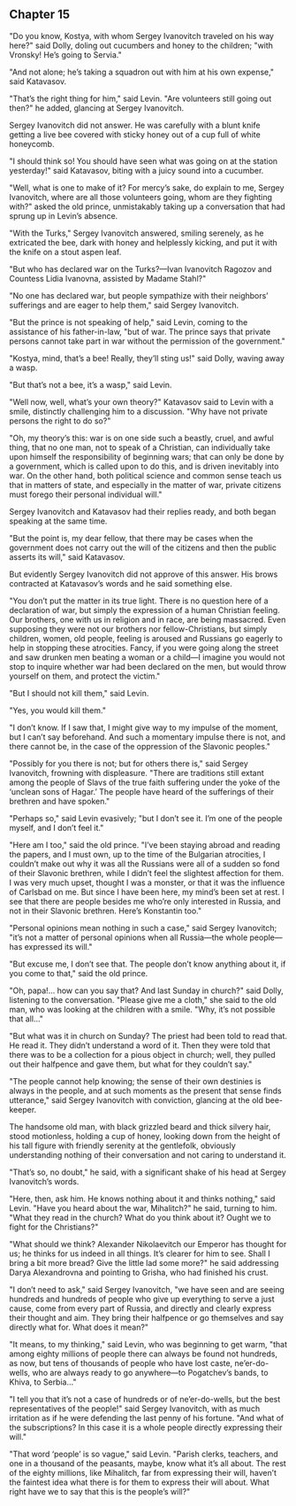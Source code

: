 ## Chapter 15


"Do you know, Kostya, with whom Sergey Ivanovitch traveled on his way
here?" said Dolly, doling out cucumbers and honey to the children; "with
Vronsky! He’s going to Servia."

"And not alone; he’s taking a squadron out with him at his own expense,"
said Katavasov.

"That’s the right thing for him," said Levin. "Are volunteers still
going out then?" he added, glancing at Sergey Ivanovitch.

Sergey Ivanovitch did not answer. He was carefully with a blunt knife
getting a live bee covered with sticky honey out of a cup full of white
honeycomb.

"I should think so! You should have seen what was going on at the
station yesterday!" said Katavasov, biting with a juicy sound into a
cucumber.

"Well, what is one to make of it? For mercy’s sake, do explain to me,
Sergey Ivanovitch, where are all those volunteers going, whom are they
fighting with?" asked the old prince, unmistakably taking up a
conversation that had sprung up in Levin’s absence.

"With the Turks," Sergey Ivanovitch answered, smiling serenely, as he
extricated the bee, dark with honey and helplessly kicking, and put it
with the knife on a stout aspen leaf.

"But who has declared war on the Turks?—Ivan Ivanovitch Ragozov and
Countess Lidia Ivanovna, assisted by Madame Stahl?"

"No one has declared war, but people sympathize with their neighbors’
sufferings and are eager to help them," said Sergey Ivanovitch.

"But the prince is not speaking of help," said Levin, coming to the
assistance of his father-in-law, "but of war. The prince says that
private persons cannot take part in war without the permission of the
government."

"Kostya, mind, that’s a bee! Really, they’ll sting us!" said Dolly,
waving away a wasp.

"But that’s not a bee, it’s a wasp," said Levin.

"Well now, well, what’s your own theory?" Katavasov said to Levin with a
smile, distinctly challenging him to a discussion. "Why have not private
persons the right to do so?"

"Oh, my theory’s this: war is on one side such a beastly, cruel, and
awful thing, that no one man, not to speak of a Christian, can
individually take upon himself the responsibility of beginning wars;
that can only be done by a government, which is called upon to do this,
and is driven inevitably into war. On the other hand, both political
science and common sense teach us that in matters of state, and
especially in the matter of war, private citizens must forego their
personal individual will."

Sergey Ivanovitch and Katavasov had their replies ready, and both began
speaking at the same time.

"But the point is, my dear fellow, that there may be cases when the
government does not carry out the will of the citizens and then the
public asserts its will," said Katavasov.

But evidently Sergey Ivanovitch did not approve of this answer. His
brows contracted at Katavasov’s words and he said something else.

"You don’t put the matter in its true light. There is no question here
of a declaration of war, but simply the expression of a human Christian
feeling. Our brothers, one with us in religion and in race, are being
massacred. Even supposing they were not our brothers nor
fellow-Christians, but simply children, women, old people, feeling is
aroused and Russians go eagerly to help in stopping these atrocities.
Fancy, if you were going along the street and saw drunken men beating a
woman or a child—I imagine you would not stop to inquire whether war had
been declared on the men, but would throw yourself on them, and protect
the victim."

"But I should not kill them," said Levin.

"Yes, you would kill them."

"I don’t know. If I saw that, I might give way to my impulse of the
moment, but I can’t say beforehand. And such a momentary impulse there
is not, and there cannot be, in the case of the oppression of the
Slavonic peoples."

"Possibly for you there is not; but for others there is," said Sergey
Ivanovitch, frowning with displeasure. "There are traditions still
extant among the people of Slavs of the true faith suffering under the
yoke of the ‘unclean sons of Hagar.’ The people have heard of the
sufferings of their brethren and have spoken."

"Perhaps so," said Levin evasively; "but I don’t see it. I’m one of the
people myself, and I don’t feel it."

"Here am I too," said the old prince. "I’ve been staying abroad and
reading the papers, and I must own, up to the time of the Bulgarian
atrocities, I couldn’t make out why it was all the Russians were all of
a sudden so fond of their Slavonic brethren, while I didn’t feel the
slightest affection for them. I was very much upset, thought I was a
monster, or that it was the influence of Carlsbad on me. But since I
have been here, my mind’s been set at rest. I see that there are people
besides me who’re only interested in Russia, and not in their Slavonic
brethren. Here’s Konstantin too."

"Personal opinions mean nothing in such a case," said Sergey Ivanovitch;
"it’s not a matter of personal opinions when all Russia—the whole
people—has expressed its will."

"But excuse me, I don’t see that. The people don’t know anything about
it, if you come to that," said the old prince.

"Oh, papa!... how can you say that? And last Sunday in church?" said
Dolly, listening to the conversation. "Please give me a cloth," she said
to the old man, who was looking at the children with a smile. "Why, it’s
not possible that all..."

"But what was it in church on Sunday? The priest had been told to read
that. He read it. They didn’t understand a word of it. Then they were
told that there was to be a collection for a pious object in church;
well, they pulled out their halfpence and gave them, but what for they
couldn’t say."

"The people cannot help knowing; the sense of their own destinies is
always in the people, and at such moments as the present that sense
finds utterance," said Sergey Ivanovitch with conviction, glancing at
the old bee-keeper.

The handsome old man, with black grizzled beard and thick silvery hair,
stood motionless, holding a cup of honey, looking down from the height
of his tall figure with friendly serenity at the gentlefolk, obviously
understanding nothing of their conversation and not caring to understand
it.

"That’s so, no doubt," he said, with a significant shake of his head at
Sergey Ivanovitch’s words.

"Here, then, ask him. He knows nothing about it and thinks nothing,"
said Levin. "Have you heard about the war, Mihalitch?" he said, turning
to him. "What they read in the church? What do you think about it? Ought
we to fight for the Christians?"

"What should we think? Alexander Nikolaevitch our Emperor has thought
for us; he thinks for us indeed in all things. It’s clearer for him to
see. Shall I bring a bit more bread? Give the little lad some more?" he
said addressing Darya Alexandrovna and pointing to Grisha, who had
finished his crust.

"I don’t need to ask," said Sergey Ivanovitch, "we have seen and are
seeing hundreds and hundreds of people who give up everything to serve a
just cause, come from every part of Russia, and directly and clearly
express their thought and aim. They bring their halfpence or go
themselves and say directly what for. What does it mean?"

"It means, to my thinking," said Levin, who was beginning to get warm,
"that among eighty millions of people there can always be found not
hundreds, as now, but tens of thousands of people who have lost caste,
ne’er-do-wells, who are always ready to go anywhere—to Pogatchev’s
bands, to Khiva, to Serbia..."

"I tell you that it’s not a case of hundreds or of ne’er-do-wells, but
the best representatives of the people!" said Sergey Ivanovitch, with as
much irritation as if he were defending the last penny of his fortune.
"And what of the subscriptions? In this case it is a whole people
directly expressing their will."

"That word ‘people’ is so vague," said Levin. "Parish clerks, teachers,
and one in a thousand of the peasants, maybe, know what it’s all about.
The rest of the eighty millions, like Mihalitch, far from expressing
their will, haven’t the faintest idea what there is for them to express
their will about. What right have we to say that this is the people’s
will?"



